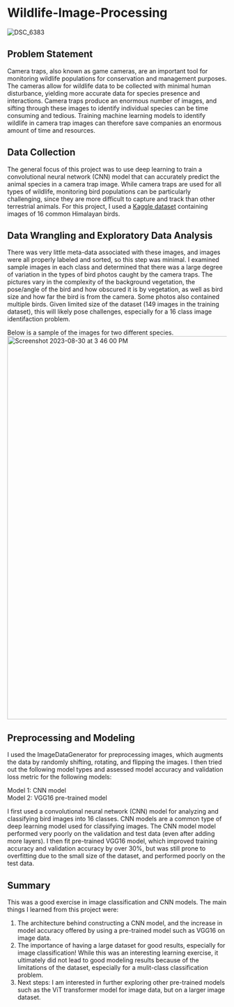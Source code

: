 # Wildlife-Image-Processing

![DSC_6383](https://github.com/KimSB80/Wildlife-Image-Processing/assets/124254338/71a00768-6ad9-4374-8873-31c313503559)

## Problem Statement
Camera traps, also known as game cameras, are an important tool for monitoring wildlife populations for conservation and management purposes. The cameras allow for wildlife data to be collected with minimal human disturbance, yielding more accurate data for species presence and interactions. Camera traps produce an enormous number of images, and sifting through these images to identify individual species can be time consuming and tedious. Training machine learning models to identify wildlife in camera trap images can therefore save companies an enormous amount of time and resources. 

## Data Collection
The general focus of this project was to use deep learning to train a convolutional neural network (CNN) model that can accurately predict the animal species in a camera trap image. While camera traps are used for all types of wildlife, monitoring bird populations can be particularly challenging, since they are more difficult to capture and track than other terrestrial animals. For this project, I used a [Kaggle dataset](https://www.kaggle.com/datasets/akash2907/bird-species-classification) containing images of 16 common Himalayan birds.

## Data Wrangling and Exploratory Data Analysis
There was very little meta-data associated with these images, and images were all properly labeled and sorted, so this step was minimal. I examined sample images in each class and determined that there was a large degree of variation in the types of bird photos caught by the camera traps. The pictures vary in the complexity of the background vegetation, the pose/angle of the bird and how obscured it is by vegetation, as well as bird size and how far the bird is from the camera. Some photos also contained multiple birds. Given limited size of the dataset (149 images in the training dataset), this will likely pose challenges, especially for a 16 class image identifaction problem.

Below is a sample of the images for two different species.
<img width="878" alt="Screenshot 2023-08-30 at 3 46 00 PM" src="https://github.com/KimSB80/Wildlife-Image-Processing/assets/124254338/d92881b6-fa64-4126-aacc-14930e30c98c">

## Preprocessing and Modeling
I used the ImageDataGenerator for preprocessing images, which augments the data by randomly shifting, rotating, and flipping the images. I then tried out the following model types and assessed model accuracy and validation loss metric for the following models: <br>

Model 1: CNN model<br>
Model 2: VGG16 pre-trained model<br>

I first used a convolutional neural network (CNN) model for analyzing and classifying bird images into 16 classes. CNN models are a common type of deep learning model used for classifying images. The CNN model model performed very poorly on the validation and test data (even after adding more layers). I then fit pre-trained VGG16 model, which improved training accuracy and validation accuracy by over 30%, but was still prone to overfitting due to the small size of the dataset, and performed poorly on the test data. 

## Summary
This was a good exercise in image classification and CNN models. The main things I learned from this project were:
1. The architecture behind constructing a CNN model, and the increase in model accuracy offered by using a pre-trained model such as VGG16 on image data.
2. The importance of having a large dataset for good results, especially for image classification! While this was an interesting learning exercise, it ultimately did not lead to good modeling results because of the limitations of the dataset, especially for a mulit-class classification problem.
3. Next steps: I am interested in further exploring other pre-trained models such as the ViT transformer model for image data, but on a larger image dataset.

